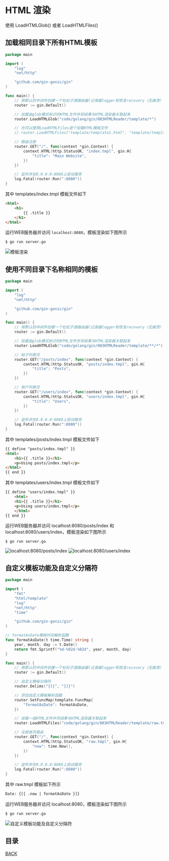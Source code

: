 # HTML 渲染

使用 LoadHTMLGlob() 或者 LoadHTMLFiles()

## 加载相同目录下所有HTML模板

```go
package main

import (
	"log"
	"net/http"

	"github.com/gin-gonic/gin"
)

func main() {
	// 用默认的中间件创建一个杜松子酒路由器(记录器logger和恢复recovery（无崩溃）中间件)
	router := gin.Default()

	// 加载由glob模式标识的HTML文件并将结果与HTML渲染器关联起来
	router.LoadHTMLGlob("code/golang/gin/003HTMLReader/template/*")

	// 也可以使用LoadHTMLFiles逐个加载HTML模板文件
	// router.LoadHTMLFiles("template/template1.html", "template/template2.html")

	// 路由注册
	router.GET("/", func(context *gin.Context) {
		context.HTML(http.StatusOK, "index.tmpl", gin.H{
			"title": "Main Website",
		})
	})

	// 监听并在0.0.0.0:8080上启动服务
	log.Fatal(router.Run(":8080"))
}
```

其中 templates/index.tmpl 模板文件如下

```html
<html>
    <h1>
        {{ .title }}
    </h1>
</html>
```

运行WEB服务器并访问 `localhost:8080`，模板渲染如下图所示

```shell
$ go run server.go
```

![模板渲染](https://lucklit.oss-cn-beijing.aliyuncs.com/written/Snip20191217_51.png)

## 使用不同目录下名称相同的模板

```go
package main

import (
	"log"
	"net/http"

	"github.com/gin-gonic/gin"
)

func main() {
	// 用默认的中间件创建一个杜松子酒路由器(记录器logger和恢复recovery（无崩溃）中间件)
	router := gin.Default()

	// 加载由glob模式标识的HTML文件并将结果与HTML渲染器关联起来
	router.LoadHTMLGlob("code/golang/gin/003HTMLReader/template/**/*")

	// 帖子列表页
	router.GET("/posts/index", func(context *gin.Context) {
		context.HTML(http.StatusOK, "posts/index.tmpl", gin.H{
			"title": "Posts",
		})
	})

	// 用户列表页
	router.GET("/users/index", func(context *gin.Context) {
		context.HTML(http.StatusOK, "users/index.tmpl", gin.H{
			"title": "Users",
		})
	})

	// 监听并在0.0.0.0:8080上启动服务
	log.Fatal(router.Run(":8080"))
}
```

其中 templates/posts/index.tmpl 模板文件如下

```html
{{ define "posts/index.tmpl" }}
<html>
    <h1>{{ .title }}</h1>
    <p>Using posts/index.tmpl</p>
</html>
{{ end }}
```

其中 templates/users/index.tmpl 模板文件如下

```html
{{ define "users/index.tmpl" }}
    <html>
    <h1>{{ .title }}</h1>
    <p>Using users/index.tmpl</p>
    </html>
{{ end }}
```

运行WEB服务器并访问 localhost:8080/posts/index 和 localhost:8080/users/index，模板渲染如下图所示

```shell
$ go run server.go
```
![localhost:8080\/posts\/index](https://lucklit.oss-cn-beijing.aliyuncs.com/written/Snip20191217_52.png)
![localhost:8080\/users\/index](https://lucklit.oss-cn-beijing.aliyuncs.com/written/Snip20191217_53.png)

## 自定义模板功能及自定义分隔符


```go
package main

import (
	"fmt"
	"html/template"
	"log"
	"net/http"
	"time"

	"github.com/gin-gonic/gin"
)

// formatAsDate模板时间解析函数
func formatAsDate(t time.Time) string {
	year, month, day := t.Date()
	return fmt.Sprintf("%d-%02d-%02d", year, month, day)
}

func main() {
	// 用默认的中间件创建一个杜松子酒路由器(记录器logger和恢复recovery（无崩溃）中间件)
	router := gin.Default()

	// 自定义模板分隔符
	router.Delims("{[{", "}]}")

	// 添加自定义模板解析函数
	router.SetFuncMap(template.FuncMap{
		"formatAsDate": formatAsDate,
	})

	// 加载一组HTML文件并将结果与HTML渲染器关联起来
	router.LoadHTMLFiles("code/golang/gin/003HTMLReader/template/raw.tmpl")

	// 注册首页路由
	router.GET("/", func(context *gin.Context) {
		context.HTML(http.StatusOK, "raw.tmpl", gin.H{
			"now": time.Now(),
		})
	})

	// 监听并在0.0.0.0:8080上启动服务
	log.Fatal(router.Run(":8080"))
}
```

其中 raw.tmpl 模板如下所示

```html
Date: {[{ .now | formatAsDate }]}
```

运行WEB服务器并访问 localhost:8080，模板渲染如下图所示

```shell
$ go run server.go
```
![自定义模板功能及自定义分隔符](https://lucklit.oss-cn-beijing.aliyuncs.com/written/Snip20191217_54.png)

## 目录

[BACK](../gin-use.md)